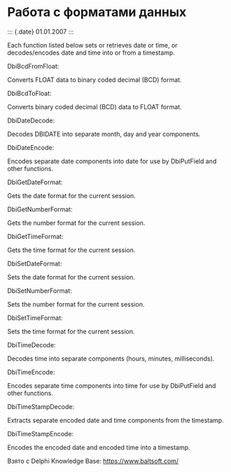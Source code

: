 Работа с форматами данных
=========================

::: {.date}
01.01.2007
:::

Each function listed below sets or retrieves date or time, or
decodes/encodes date and time into or from a timestamp.

DbiBcdFromFloat:

Converts FLOAT data to binary coded decimal (BCD) format.

DbiBcdToFloat:

Converts binary coded decimal (BCD) data to FLOAT format.

DbiDateDecode:

Decodes DBIDATE into separate month, day and year components.

DbiDateEncode:

Encodes separate date components into date for use by DbiPutField and
other functions.

DbiGetDateFormat:

Gets the date format for the current session.

DbiGetNumberFormat:

Gets the number format for the current session.

DbiGetTimeFormat:

Gets the time format for the current session.

DbiSetDateFormat:

Sets the date format for the current session.

DbiSetNumberFormat:

Sets the number format for the current session.

DbiSetTimeFormat:

Sets the time format for the current session.

DbiTimeDecode:

Decodes time into separate components (hours, minutes, milliseconds).

DbiTimeEncode:

Encodes separate time components into time for use by DbiPutField and
other functions.

DbiTimeStampDecode:

Extracts separate encoded date and time components from the timestamp.

DbiTimeStampEncode:

Encodes the encoded date and encoded time into a timestamp.

Взято с Delphi Knowledge Base: <https://www.baltsoft.com/>
